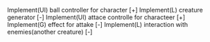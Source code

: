 Implement(UI) ball controller for character                 [+]
Implement(L) creature generator                             [-]
    Implement(UI) attace controlle for characteer           [+]
    Implement(G)  effect for attake                         [-]
    Implement(L) interaction with enemies(another creature) [-]